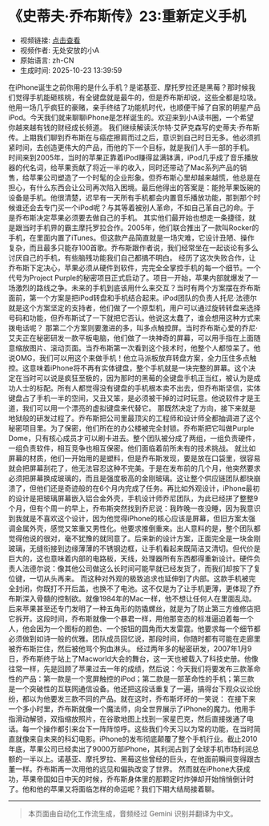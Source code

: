 # 《史蒂夫·乔布斯传》23:重新定义手机

- 视频链接: [点击查看](https://www.bilibili.com/video/BV15NsxzGEN4)
- 视频作者: 无处安放的小A
- 原始语言: zh-CN
- 生成时间: 2025-10-23 13:39:59

在iPhone诞生之前你用的是什么手机？是诺基亚、摩托罗拉还是黑莓？那时候我们觉得手机能砸核桃，有全键盘就是最牛的，但是乔布斯却说，这些全都是垃圾。他用一场几乎疯狂的豪赌，亲手终结了功能机时代，也顺便干掉了自家的明星产品iPod。今天我们就来聊聊iPhone是怎样诞生的。欢迎来到小A读书圈，一个希望你越来越有钱的财经成长频道。
我们继续解读沃尔特·艾萨克森写的史蒂夫·乔布斯传。上期我们聊到乔布斯在与癌症擦肩而过之后，意识到自己时日无多。他必须抓紧时间，去创造更伟大的产品，而他的下一个目标，就是我们人手一部的手机。
时间来到2005年，当时的苹果正靠着iPod赚得盆满钵满，iPod几乎成了音乐播放器的代名词，给苹果贡献了将近一半的收入，同时还带动了Mac系列产品的销售，给苹果公司塑造了一个时髦的企业形象。但乔布斯心里却越来越慌，他总是在担心，有什么东西会让公司再次陷入困境。最后他得出的答案是：能抢苹果饭碗的设备是手机。他很清楚，迟早有一天所有手机都会内置音乐播放功能，那到那个时候谁还会去专门买一个iPod呢？与其等着被别人革命，不如自己革自己的命。于是乔布斯决定苹果必须要去做自己的手机。
其实他们最开始也想走一条捷径，就是跟当时手机界的霸主摩托罗拉合作。2005年，他们联合推出了一款叫Rocker的手机，在里面内置了iTunes。但这款产品简直就是一场灾难，它设计丑陋、操作复杂，而且最多只能存100首歌。乔布斯跟作者说，我们经常坐在一起谈论有多么讨厌自己的手机，有些脑残功能我们自己都搞不明白。
经历了这次失败合作，让乔布斯下定决心，苹果必须从硬件到软件，完完全全掌控手机的每一个细节。一个代号为Project Purple的秘密项目正式启动了。项目一开始，苹果内部就爆发了一场激烈的路线之争。未来的手机到底该用什么来交互？当时有两个方案摆在乔布斯面前，第一个方案是把iPod转盘和手机结合起来。iPod团队的负责人托尼·法德尔就是这个方案坚定的支持者，他们做了一个原型机，用户可以通过旋转转盘来选择号码和功能，但乔布斯试了一下就把它否认。他说这太蠢了，谁会想用这种方式来拨电话呢？
那第二个方案则要激进的多，叫多点触控屏。当时乔布斯心爱的乔尼·艾夫正在秘密研发一款平板电脑，他们做了一块神奇的屏幕，可以用手指在上面随意缩放图片、滚动页面。当乔布斯第一次看到这个技术时，他整个人都惊呆了。他说OMG，我们可以用这个来做手机！他立马派板放弃转盘方案，全力压住多点触控。这意味着iPhone将不再有实体键盘，整个手机就是一块完整的屏幕。这个决定在当时可以说是疯狂至极的，因为那时的黑莓的全键盘手机正当红，被认为是成功人士的标配。所有人都觉得没有键盘的手机根本卖不出去，但乔布斯坚信，实体键盘占了手机一半的空间，又丑又笨，是必须被干掉的过时玩意。他说软件才是王道，我们可以用一个漂亮的虚拟键盘来代替它。
那既然决定了方向，接下来就是地狱般的研发过程了。乔布斯把公司里最顶尖的工程师和设计师全都抽调进了这个秘密项目里。为了保密，他们所在的办公楼被完全封锁。乔布斯把它叫做Purple Dome，只有核心成员才可以刷卡进去。整个团队被分成了两组，一组负责硬件，一组负责软件，相互竞争也相互保密。他们面临着前所未有的技术挑战。
就比如屏幕的材质，他们一开始用的是塑料，但是乔布斯发现，要是放在口袋里，很容易就会把屏幕刮花了，他无法容忍这种不完美。于是在发布前的几个月，他突然要求必须把屏幕换成玻璃的，而且是强度极高的金刚玻璃。这让整个供应链团队都快崩溃了，但他们还是奇迹般的在6个月内完成了任务。再比如外观设计，iPhone最初的设计是把玻璃屏幕嵌入铝合金外壳，手机设计师乔尼团队，为此已经拼了整整9个月，但有个周一的早上，乔布斯突然找到乔尼说：我昨晚一夜没睡，因为我意识到我就是不喜欢这个设计，因为他觉得iPhone的核心应该是屏幕，但旧方案太强调金属外壳，感觉又笨重又男性化。他要求推倒重来。出人意料的是，整个团队都觉得他说的很对，毫不犹豫的就同意了。后来新的设计方案，正面完全是一块金刚玻璃，无缝衔接到边缘薄薄的不锈钢边框，让手机看起来既简洁又清切。但代价是巨大的，这也意味着内部的电路板，天线，处理器所有东西都得重新设计。硬件负责人法德尔说：像其他公司做这么长时间可能早就已经发货了，而我们却按下了复位键，一切从头再来。
而这种对外观的极致追求也延伸到了内部。这款手机被完全封闭，你既打不开后盖，也换不了电池。这不仅是为了让手机更薄，更体现了乔布斯深入骨髓的控制欲。就像1984年的Mac一样，他不想让任何人在里面乱动。后来苹果甚至还专门发明了一种五角形的防撬螺丝，就是为了防止第三方维修店把它拆开。这段时间，乔布斯就像一个暴君一样，用他那变态的标准逼迫着每一个人，他会因为一个图标的颜色、一个按钮的圆角而大发雷霆。他要求每一个细节都必须做到如诗一般的优雅。团队成员回忆说，那段时间，你随时都有可能在走廊里被乔布斯拦住，然后被他骂个狗血淋头。
经过两年多的秘密研发，2007年1月9日，乔布斯终于站上了Macworld大会的舞台，这一天也被载入了科技史册。他像往常一样，先是回顾了苹果过去一年的成绩，然后说：今天我们将要发布三款革命性的产品：第一款是一个宽屏触控的iPod；第二款是一部革命性的手机；第三款是一个突破性的互联网通信设备。他还把这段话重复了一遍，搞得台下观众议论纷纷，都以为他要发三款不同的产品。就在这时，乔布斯坏坏的一笑说：
在接下来一个多小时里，乔布斯就像一个魔法师，向全世界展示了iPhone的魔力。他用手指滑动解锁，双指缩放照片，在谷歌地图上找到一家星巴克，然后直接拨通了电话。每一个操作都引来台下一阵阵惊呼。这些我们今天习以为常的功能，在当时简直就像来自未来的科幻电影。iPhone的发布彻底颠覆了整个手机行业。截止2010年底，苹果公司已经卖出了9000万部iPhone，其利润占到了全球手机市场利润总额的一半以上。诺基亚、摩托罗拉、黑莓这些曾经的巨头，在他面前瞬间变得跟古董一样。乔布斯再一次用他的远见和偏执改变了世界。
然而就在iPhone大获成功，苹果帝国如日中天的时候，乔布斯身体里的那颗定时炸弹却开始悄悄倒计时了。他和他的苹果又将面临怎样的命运呢？我们下期大结局接着聊。

---

> 本页面由自动化工作流生成，音频经过 Gemini 识别并翻译为中文。
